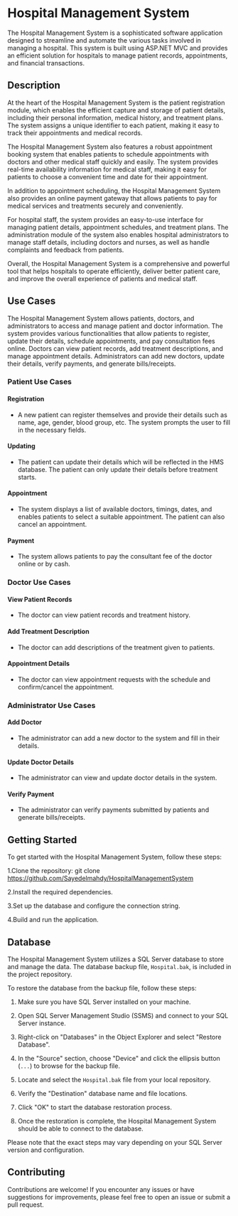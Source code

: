 # Hospital Management System

The Hospital Management System is a sophisticated software application designed to streamline and automate the various tasks involved in managing a hospital. This system is built using ASP.NET MVC and provides an efficient solution for hospitals to manage patient records, appointments, and financial transactions.

## Description

At the heart of the Hospital Management System is the patient registration module, which enables the efficient capture and storage of patient details, including their personal information, medical history, and treatment plans. The system assigns a unique identifier to each patient, making it easy to track their appointments and medical records.

The Hospital Management System also features a robust appointment booking system that enables patients to schedule appointments with doctors and other medical staff quickly and easily. The system provides real-time availability information for medical staff, making it easy for patients to choose a convenient time and date for their appointment.

In addition to appointment scheduling, the Hospital Management System also provides an online payment gateway that allows patients to pay for medical services and treatments securely and conveniently.

For hospital staff, the system provides an easy-to-use interface for managing patient details, appointment schedules, and treatment plans. The administration module of the system also enables hospital administrators to manage staff details, including doctors and nurses, as well as handle complaints and feedback from patients.

Overall, the Hospital Management System is a comprehensive and powerful tool that helps hospitals to operate efficiently, deliver better patient care, and improve the overall experience of patients and medical staff.

## Use Cases

The Hospital Management System allows patients, doctors, and administrators to access and manage patient and doctor information. The system provides various functionalities that allow patients to register, update their details, schedule appointments, and pay consultation fees online. Doctors can view patient records, add treatment descriptions, and manage appointment details. Administrators can add new doctors, update their details, verify payments, and generate bills/receipts.

### Patient Use Cases

#### Registration

- A new patient can register themselves and provide their details such as name, age, gender, blood group, etc. The system prompts the user to fill in the necessary fields.

#### Updating

- The patient can update their details which will be reflected in the HMS database. The patient can only update their details before treatment starts.

#### Appointment

- The system displays a list of available doctors, timings, dates, and enables patients to select a suitable appointment. The patient can also cancel an appointment.

#### Payment

- The system allows patients to pay the consultant fee of the doctor online or by cash.

### Doctor Use Cases

#### View Patient Records

- The doctor can view patient records and treatment history.

#### Add Treatment Description

- The doctor can add descriptions of the treatment given to patients.

#### Appointment Details

- The doctor can view appointment requests with the schedule and confirm/cancel the appointment.

### Administrator Use Cases

#### Add Doctor

- The administrator can add a new doctor to the system and fill in their details.

#### Update Doctor Details

- The administrator can view and update doctor details in the system.

#### Verify Payment

- The administrator can verify payments submitted by patients and generate bills/receipts.

## Getting Started

To get started with the Hospital Management System, follow these steps:

1.Clone the repository: git clone https://github.com/Sayedelmahdy/HospitalManagementSystem

2.Install the required dependencies.

3.Set up the database and configure the connection string.

4.Build and run the application.

## Database

The Hospital Management System utilizes a SQL Server database to store and manage the data. The database backup file, `Hospital.bak`, is included in the project repository.

To restore the database from the backup file, follow these steps:

1. Make sure you have SQL Server installed on your machine.

2. Open SQL Server Management Studio (SSMS) and connect to your SQL Server instance.

3. Right-click on "Databases" in the Object Explorer and select "Restore Database".

4. In the "Source" section, choose "Device" and click the ellipsis button (`...`) to browse for the backup file.

5. Locate and select the `Hospital.bak` file from your local repository.

6. Verify the "Destination" database name and file locations.

7. Click "OK" to start the database restoration process.

8. Once the restoration is complete, the Hospital Management System should be able to connect to the database.

Please note that the exact steps may vary depending on your SQL Server version and configuration.


## Contributing
Contributions are welcome! If you encounter any issues or have suggestions for improvements, please feel free to open an issue or submit a pull request.

